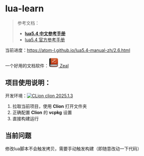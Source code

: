 # lua-learn

> 参考文档：
> - **[lua5.4 中文参考手册](https://atom-l.github.io/lua5.4-manual-zh)** 
> - [lua5.4 官方参考手册](https://www.lua.org/manual/5.4/)

当前进度：https://atom-l.github.io/lua5.4-manual-zh/2.6.html

一个好用的文档软件：[![Zeal](https://github.com/zealdocs/zeal/raw/main/assets/freedesktop/32-apps-zeal.png)
Zeal](https://zealdocs.org/)

## 项目使用说明：

开发环境：[<img src="https://resources.jetbrains.com/storage/logos/web/clion/clion.svg" height="32" alt="CLion" />
clion 2025.1.3](https://www.jetbrains.com/clion/download/?section=windows)

1. 拉取当前项目，使用 **Clion** 打开文件夹
2. 正确配置 **Clion** 的 **vcpkg** 设置
3. 直接构建运行

## 当前问题
修改lua脚本不会触发拷贝，需要手动触发构建（即随意改动一下代码）